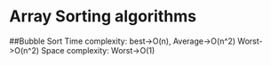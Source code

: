 # Array Sorting algorithms

##Bubble Sort
Time complexity: best->O(n), Average->O(n^2) Worst->O(n^2)
Space complexity: Worst->O(1)

